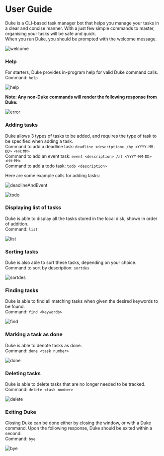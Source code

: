 # User Guide
Duke is a CLI-based task manager bot that helps you manage your tasks in a clear and concise manner.
With a just few simple commands to master, organising your tasks will be safe and quick.  
When you run Duke, you should be prompted with the welcome message.

![welcome](./welcome.png) 

### Help
For starters, Duke provides in-program help for valid Duke command calls.  
Command: `help`  

![help](./help.png)

**Note: Any non-Duke commands will render the following response from Duke:**

![error](./errors.png)

### Adding tasks
Duke allows 3 types of tasks to be added, and requires the type of task to be specified when 
adding a task.  
Command to add a deadline task: `deadline <description> /by <YYYY-MM-DD> <HH:MM>`  
Command to add an event task: `event <description> /at <YYYY-MM-DD> <HH:MM>`  
Command to add a todo task: `todo <description>`  

Here are some example calls for adding tasks:

![deadlineAndEvent](./event.png)

![todo](./todo.png)

### Displaying list of tasks
Duke is able to display all the tasks stored in the local disk, shown in order of addition.  
Command: `list`

![list](./list.png)

### Sorting tasks
Duke is also able to sort these tasks, depending on your choice.  
Command to sort by description: `sortdes`

![sortdes](./sortdes.png)

### Finding tasks
Duke is able to find all matching tasks when given the desired keywords to be found.  
Command: `find <keywords>`

![find](./find.png)

### Marking a task as done
Duke is able to denote tasks as done.  
Command: `done <task number>`

![done](./done.png)

### Deleting tasks
Duke is able to delete tasks that are no longer needed to be tracked.  
Command: `delete <task number>`

![delete](./delete.png)

### Exiting Duke
Closing Duke can be done either by closing the window, or with a Duke command. Upon the following
response, Duke should be exited within a second.     
Command: `bye`

![bye](./bye.png)
